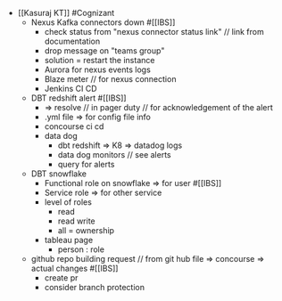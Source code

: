 - [[Kasuraj KT]] #Cognizant
	- Nexus Kafka connectors down #[[IBS]]
		- check status from "nexus connector status link" // link from documentation
		- drop message on "teams group"
		- solution = restart the instance
		- Aurora for nexus events logs
		- Blaze meter // for nexus connection
		- Jenkins CI CD
	- DBT redshift alert #[[IBS]]
		- => resolve // in pager duty // for acknowledgement of the alert
		- .yml file => for config file info
		- concourse ci cd
		- data dog
			- dbt redshift => K8 => datadog logs
			- data dog monitors // see alerts
			- query for alerts
	- DBT snowflake
		- Functional role on snowflake => for user #[[IBS]]
		- Service role => for other service
		- level of roles
			- read
			- read write
			- all = ownership
		- tableau page
			- person : role
	- github repo building request // from git hub file => concourse => actual changes #[[IBS]]
		- create pr
		- consider branch protection